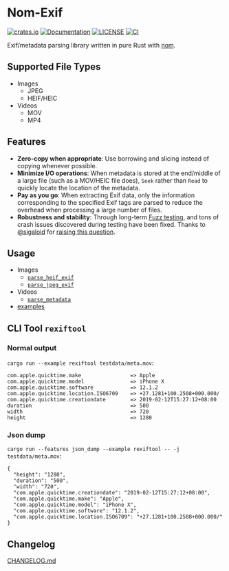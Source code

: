 # Nom-Exif

[![crates.io](https://img.shields.io/crates/v/nom-exif.svg)](https://crates.io/crates/nom-exif)
[![Documentation](https://docs.rs/nom-exif/badge.svg)](https://docs.rs/nom-exif)
[![LICENSE](https://img.shields.io/badge/license-MIT-blue.svg)](LICENSE)
[![CI](https://github.com/mindeng/nom-exif/actions/workflows/rust.yml/badge.svg)](https://github.com/mindeng/nom-exif/actions)

Exif/metadata parsing library written in pure Rust with [nom](https://github.com/rust-bakery/nom).

## Supported File Types

-   Images
    -   JPEG
    -   HEIF/HEIC
-   Videos
    -   MOV
    -   MP4

## Features

-   **Zero-copy when appropriate**: Use borrowing and slicing instead of copying
    whenever possible.
-   **Minimize I/O operations**: When metadata is stored at the end/middle of a
    large file (such as a MOV/HEIC file does), `Seek` rather than `Read` to
    quickly locate the location of the metadata.
-   **Pay as you go**: When extracting Exif data, only the information
    corresponding to the specified Exif tags are parsed to reduce the overhead
    when processing a large number of files.
-   **Robustness and stability**: Through long-term [Fuzz
    testing](https://github.com/rust-fuzz/afl.rs), and tons of crash issues
    discovered during testing have been fixed. Thanks to
    [@sigaloid](https://github.com/sigaloid) for [raising this
    question](https://github.com/mindeng/nom-exif/pull/5).


## Usage

- Images
    - [`parse_heif_exif`](https://docs.rs/nom-exif/latest/nom_exif/fn.parse_heif_exif.html)
    - [`parse_jpeg_exif`](https://docs.rs/nom-exif/latest/nom_exif/fn.parse_jpeg_exif.html)
- Videos
    - [`parse_metadata`](https://docs.rs/nom-exif/latest/nom_exif/fn.parse_metadata.html)
- [examples](examples/)

## CLI Tool `rexiftool`

### Normal output

`cargo run --example rexiftool testdata/meta.mov`:

``` text
com.apple.quicktime.make                => Apple
com.apple.quicktime.model               => iPhone X
com.apple.quicktime.software            => 12.1.2
com.apple.quicktime.location.ISO6709    => +27.1281+100.2508+000.000/
com.apple.quicktime.creationdate        => 2019-02-12T15:27:12+08:00
duration                                => 500
width                                   => 720
height                                  => 1280
```

### Json dump

`cargo run --features json_dump --example rexiftool -- -j testdata/meta.mov`:

``` text
{
  "height": "1280",
  "duration": "500",
  "width": "720",
  "com.apple.quicktime.creationdate": "2019-02-12T15:27:12+08:00",
  "com.apple.quicktime.make": "Apple",
  "com.apple.quicktime.model": "iPhone X",
  "com.apple.quicktime.software": "12.1.2",
  "com.apple.quicktime.location.ISO6709": "+27.1281+100.2508+000.000/"
}
```

## Changelog

[CHANGELOG.md](CHANGELOG.md)
